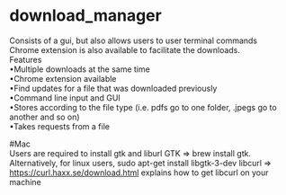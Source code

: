 # download_manager
Consists of a gui, but also allows users to user terminal commands</br>
Chrome extension is also available to facilitate the downloads.</br>
Features <br/>
  •Multiple downloads at the same time<br/>
  •Chrome extension available</br>
  •Find updates for a file that was downloaded previously </br>
  •Command line input and GUI</br>
  •Stores according to the file type (i.e. pdfs go to one folder, .jpegs go to another and so on)</br>
  •Takes requests from a file
  
 #Mac<br/>
 Users are required to install gtk and liburl
 GTK => brew install gtk. Alternatively, for linux users, sudo apt-get install libgtk-3-dev
 libcurl => https://curl.haxx.se/download.html explains how to get libcurl on your machine
